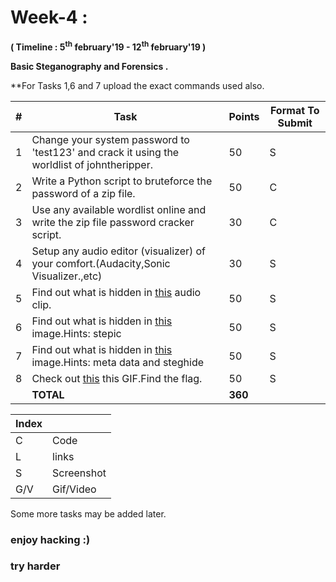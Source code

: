 # Week-4 :

**( Timeline : 5<sup>th</sup> february'19 - 12<sup>th</sup> february'19 )**
 
 **Basic Steganography and Forensics .**

**For Tasks 1,6 and 7 upload the exact commands used also.

|#| Task		| Points	|	Format To Submit	|
|--| ------------- 	| -------------	|	-------------------		|
|1| Change your system password to 'test123' and crack it using the worldlist of johntheripper.  | 50  |	S	|
|2| Write a Python script to bruteforce the password of a zip file.  | 50  |	C |
|3| Use any available wordlist online and write the zip file password cracker script.  | 30  |		C	|
|4| Setup any audio editor (visualizer) of your comfort.(Audacity,Sonic Visualizer.,etc)| 30  |	S	|
|5| Find out what is hidden in [this](https://drive.google.com/open?id=1LNEzwMZeKUVNavCClBW-eFsdHJLK0ZCK) audio clip. | 50  |	S	|
|6| Find out what is hidden in  [this](https://drive.google.com/open?id=1WcfI1mSfXi7-hlzNtGizoLO79TqXAnE2) image.Hints: stepic  |50| S |
|7| Find out what is hidden in  [this](https://drive.google.com/open?id=14nrlYnar48QY6LYg2oKt-wco6IqfrFxx) image.Hints: meta data and steghide | 50  |	S	|
|8| Check out  [this](https://drive.google.com/open?id=1_kFkT2LJigNtZRQCtlycAOe7hU6s93Qw) this GIF.Find the flag. | 50  |		S	|
|| **TOTAL** 	| **360**	|



Index	|	|
--------|-------|
C	| Code	|
L |links|
S	| Screenshot	|
G/V	| Gif/Video	|

Some more tasks may be added later.

### enjoy hacking :)
### try harder
